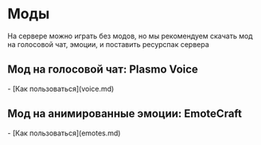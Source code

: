 # Моды
На сервере можно играть без модов, но мы рекомендуем скачать мод на голосовой чат, эмоции, и поставить ресурспак сервера

## Мод на голосовой чат: Plasmo Voice
<CustomLinkComponent href="[https://modrinth.com/plugin/plasmo-voice](https://modrinth.com/plugin/simple-voice-chat/versions)" title="Скачать Simple Voice Chat" />
- [Как пользоваться](voice.md)

## Мод на анимированные эмоции: EmoteCraft
<CustomLinkComponent href="https://modrinth.com/mod/emotecraft" title="Скачать EmoteCraft" />
- [Как пользоваться](emotes.md)

